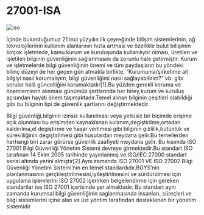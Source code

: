 # 27001-ISA


![iso](https://user-images.githubusercontent.com/26030084/34914631-594517ae-f927-11e7-9770-f4ac100002dd.jpg)



İçinde bulunduğumuz 21 inci yüzyılın ilk çeyreğinde bilişim sistemlerinin, ağ teknolojilerinin kullanım alanlarının hızla artması ve özellikle bulut bilişimin birçok işletmede, kamu kurum ve kuruluşunda kullanılıyor olması, üretilen ve işletilen bilginin güvenliğinin sağlanmasını da zorunlu hale getirmiştir. Kurum ve işletmelerde bilgi güvenliğinin önemi ve tüm paydaşların bu yöndeki bilinç düzeyi de her geçen gün atmakla birlikte, “Kurumuma/şirketime ait bilgiyi nasıl korumalıyım, bilgi güvenliğimi nasıl sağlayabilirim?” vb. gibi sorular halâ güncelliğini korumaktadır[1].Bu yüzden gerekli koruma ve önemlemlerin alınması günümüz şartlarında her birey,kurum ve kuruluş açısından hayati önem taşımaktadır.Temel alınan bilginin çeşitleri olabildiği gibi bu bilginin tipi de güvenlik şartlarını değiştirmektedir.


Bilgi güvenliği,bilginin izinsiz kullanılması veya yetkisiz bir biçimde erişime açık olunması bu erişimden kaynaklanan kulanım,degiştirilme,ortadan kaldırılma,el degiştirme ve hasar verilmesi gibi bilginin gizlilik,bütünlük ve sürekliliğinin degiştirilmesi gibi husulardan meydana gelir.Bu temellerden herhangi biri zarar görürse güvenlik zaafiyeti meydana gelir. Bu kısımda ISO 27001 Bilgi Güvenliği Yönetim Sistemi devreye girmektedir.Bu standart ISO tarafınan 14 Ekim 2005 tarihinde yayınlanmış ve ISO/IEC 27000 standart serisi altında yerini almıştır[2].Aynı zamanda ISO 27001 VE ISO 27002 Bilgi Güvenliği Yönetim Sistemi’nin en temel standardıdır.BGYS’nin planlanmasının gerçkleştirilmesini,iyileştirilmesini ve sürdürülmesi için uygulama işlemlerini ISO 27002 içerirken belgelendirme için gereken standartlar ise ISO 27001 içerisinde yer almaktadır. Bu standart aynı zamanda kurumsal bilgi güvenliğinin saglanmasında insanları, süreçleri ve bilgi sistemlerini içine alan ve üst yöntim tarafından desteklenen bir yönetim sistemidir
